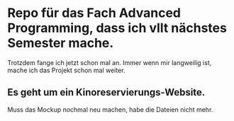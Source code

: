# Repo für das Fach Advanced Programming, dass ich vllt nächstes Semester mache.

Trotzdem fange ich jetzt schon mal an. Immer wenn mir langweilig ist, mache ich das Projekt schon mal weiter.

## Es geht um ein Kinoreservierungs-Website.

Muss das Mockup nochmal neu machen, habe die Dateien nicht mehr.
